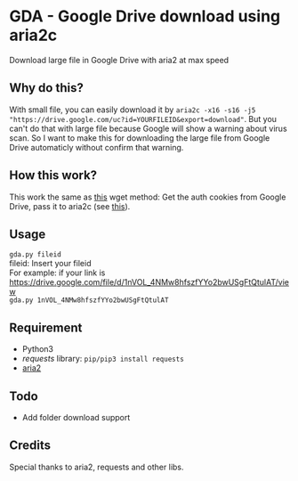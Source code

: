 # GDA - Google Drive download using aria2c
Download large file in Google Drive with aria2 at max speed 

## Why do this?
With small file, you can easily download it by ```aria2c -x16 -s16 -j5 "https://drive.google.com/uc?id=YOURFILEID&export=download"```. But you can't do that with large file because Google will show a warning about virus scan. So I want to make this for downloading the large file from Google Drive automaticly without confirm that warning.

## How this work?
This work the same as <a href="https://gist.github.com/iamtekeste/3cdfd0366ebfd2c0d805#gistcomment-2316906">this</a> wget method: Get the auth cookies from Google Drive, pass it to aria2c (see <a href="https://github.com/aria2/aria2/issues/545">this</a>).

## Usage
```gda.py fileid```
<br>fileid: Insert your fileid
<br>For example: if your link is https://drive.google.com/file/d/1nVOL_4NMw8hfszfYYo2bwUSgFtQtulAT/view
<br>```gda.py 1nVOL_4NMw8hfszfYYo2bwUSgFtQtulAT```

## Requirement
- Python3
- <i>requests</i> library: ```pip/pip3 install requests``` 
- <a href="https://github.com/aria2/aria2">aria2</a>

## Todo
- Add folder download support

## Credits
Special thanks to aria2, requests and other libs.

